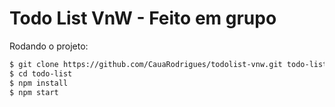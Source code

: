# Todo List VnW - Feito em grupo

Rodando o projeto:

```bash
$ git clone https://github.com/CauaRodrigues/todolist-vnw.git todo-list
$ cd todo-list
$ npm install
$ npm start
```
